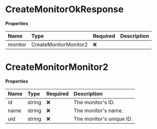 # CreateMonitorOkResponse

**Properties**

| Name    | Type                  | Required | Description |
| :------ | :-------------------- | :------- | :---------- |
| monitor | CreateMonitorMonitor2 | ❌       |             |

# CreateMonitorMonitor2

**Properties**

| Name | Type   | Required | Description              |
| :--- | :----- | :------- | :----------------------- |
| id   | string | ❌       | The monitor's ID.        |
| name | string | ❌       | The monitor's name.      |
| uid  | string | ❌       | The monitor's unique ID. |

<!-- This file was generated by liblab | https://liblab.com/ -->
